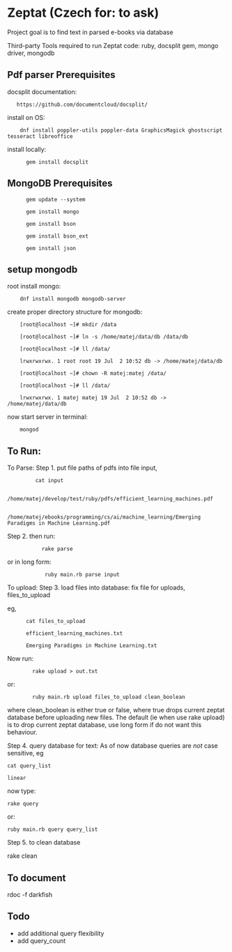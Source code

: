 Zeptat (Czech for: to ask)
=======================

Project goal is to find text in parsed e-books via database

Third-party Tools required to run Zeptat code: ruby, docsplit gem, mongo driver, mongodb

Pdf parser Prerequisites
------------------------
docsplit documentation:

       https://github.com/documentcloud/docsplit/


install on OS:

        dnf install poppler-utils poppler-data GraphicsMagick ghostscript tesseract libreoffice

install locally:

          gem install docsplit

MongoDB Prerequisites
------------------------
          gem update --system

          gem install mongo

          gem install bson

          gem install bson_ext

          gem install json



setup mongodb
------------------------
root install mongo:

        dnf install mongodb mongodb-server

create proper directory structure for mongodb:

        [root@localhost ~]# mkdir /data

        [root@localhost ~]# ln -s /home/matej/data/db /data/db

        [root@localhost ~]# ll /data/

        lrwxrwxrwx. 1 root root 19 Jul  2 10:52 db -> /home/matej/data/db

        [root@localhost ~]# chown -R matej:matej /data/

        [root@localhost ~]# ll /data/

        lrwxrwxrwx. 1 matej matej 19 Jul  2 10:52 db -> /home/matej/data/db

now start server in terminal:

        mongod




To Run:
------------------------
To Parse:
Step 1.  put file paths of pdfs into file input,


             cat input

             /home/matej/develop/test/ruby/pdfs/efficient_learning_machines.pdf

             /home/matej/ebooks/programming/cs/ai/machine_learning/Emerging Paradigms in Machine Learning.pdf


Step 2. then run:

               rake parse

or in long form:

                ruby main.rb parse input


To upload:
Step 3. load files into database:
fix file for uploads, files_to_upload

eg,

          cat files_to_upload

          efficient_learning_machines.txt

          Emerging Paradigms in Machine Learning.txt


Now run:

            rake upload > out.txt

or:

            ruby main.rb upload files_to_upload clean_boolean

where clean_boolean is either true or false, where true drops current zeptat database before uploading new files.
The default (ie when use rake upload) is to drop current zeptat database, use long form if do not want this behaviour.


Step 4. query database for text:
As of now database queries are *not* case sensitive, eg

    cat query_list

    linear

now type:

    rake query

or:

    ruby main.rb query query_list


Step 5. to clean database

   rake clean





To document
------------------------
rdoc -f darkfish

Todo
------------------------
* add additional query flexibility
* add query_count



